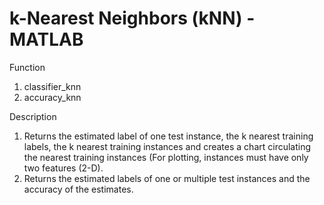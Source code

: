 # k-Nearest Neighbors (kNN) - MATLAB

Function 
1. classifier_knn 
2. accuracy_knn

Description 
1. Returns the estimated label of one test instance, the k nearest training labels, the k nearest training instances and creates a chart circulating the nearest training instances (For plotting, instances must have only two features (2-D).
2. Returns the estimated labels of one or multiple test instances and the accuracy of the estimates.
